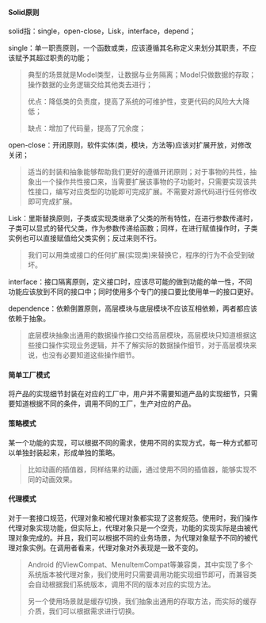 #### Solid原则

solid指：single，open-close，Lisk，interface，depend；

single：单一职责原则，一个函数或类，应该遵循其名称定义来划分其职责，不应该赋予其超过职责的功能；

> 典型的场景就是Model类型，让数据与业务隔离；Model只做数据的存取；操作数据的业务逻辑交给其他类去进行；
>
> 优点：降低类的负责度，提高了系统的可维护性，变更代码的风险大大降低；
>
> 缺点：增加了代码量，提高了冗余度；

open-close：开闭原则，软件实体\(类，模块，方法等\)应该对扩展开放，对修改关闭；

> 适当的封装和抽象能够帮助我们更好的遵循开闭原则；对于事物的共性，抽象出一个操作共性接口来，当需要扩展该事物的子功能时，只需要实现该共性接口，编写对应类型的功能即可完成扩展。不需要对源代码进行任何修改即可完成扩展。

Lisk：里斯替换原则，子类或实现类继承了父类的所有特性，在进行参数传递时，子类可以显式的替代父类，作为参数传递给函数；同样，在进行赋值操作时，子类实例也可以直接赋值给父类实例；反过来则不行。

> 我们可以用类或接口的任何扩展\(实现类\)来替换它，程序的行为不会受到破坏。

interface：接口隔离原则，定义接口时，应该尽可能的做到功能的单一性，不同功能应该放到不同的接口中；同时使用多个专门的接口要比使用单一的接口更好。

dependence：依赖倒置原则，高层模块与底层模块不应该互相依赖，两者都应该依赖于抽象。

> 底层模块抽象出通用的数据操作接口交给高层模块，高层模块只知道根据这些接口操作实现业务逻辑，并不了解实际的数据操作细节，对于高层模块来说，也没有必要知道这些操作细节。

#### 简单工厂模式

将产品的实现细节封装在对应的工厂中，用户并不需要知道产品的实现细节，只需要知道根据不同的条件，调用不同的工厂，生产对应的产品。

#### 策略模式

某一个功能的实现，可以根据不同的需求，使用不同的实现方式，每一种方式都可以单独封装起来，形成单独的策略。

> 比如动画的插值器，同样结果的动画，通过使用不同的插值器，能够实现不同的动画效果。

#### 代理模式

对于一套接口规范，代理对象和被代理对象都实现了这套规范。使用时，我们操作代理对象实现功能，但实际上，代理对象只是一个空壳，功能的实现实际是由被代理对象完成的。并且，我们可以根据不同的业务场景，为代理对象赋予不同的被代理对象实例。在调用者看来，代理对象对外表现是一致不变的。

> Android 的ViewCompat、MenuItemCompat等兼容类，其中实现了多个系统版本被代理对象，我们使用时只需要调用功能实现细节即可，而兼容类会自动根据我们系统版本，调用不同的版本对应的实现方法。
>
> 另一个使用场景就是缓存切换，我们抽象出通用的存取方法，而实际的缓存介质，我们可以根据需求进行切换。






























